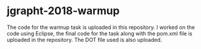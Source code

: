 # jgrapht-2018-warmup

The code for the warmup task is uploaded in this repository.
I worked on the code using Eclipse, the final code for the task along with the pom.xml file is uploaded in the repository.
The DOT file used is also uploaded.
